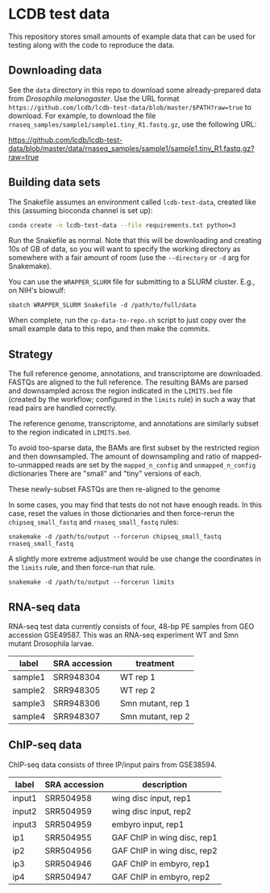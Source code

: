 # LCDB test data

This repository stores small amounts of example data that can be used for
testing along with the code to reproduce the data.

## Downloading data
See the `data` directory in this repo to download some already-prepared data from *Drosophila melanogaster*.
Use the URL format `https://github.com/lcdb/lcdb-test-data/blob/master/$PATH?raw=true` to download.
For example, to download the file `rnaseq_samples/sample1/sample1.tiny_R1.fastq.gz`, use the following URL:

https://github.com/lcdb/lcdb-test-data/blob/master/data/rnaseq_samples/sample1/sample1.tiny_R1.fastq.gz?raw=true


## Building data sets

The Snakefile assumes an environment called `lcdb-test-data`, created like this
(assuming bioconda channel is set up):

```bash
conda create -n lcdb-test-data --file requirements.txt python=3
```

Run the Snakefile as normal. Note that this will be downloading and creating
10s of GB of data, so you will want to specify the working directory as
somewhere with a fair amount of room (use the `--directory` or `-d` arg for
Snakemake).

You can use the `WRAPPER_SLURM` file for submitting to a SLURM cluster. E.g.,
on NIH's biowulf:

```
sbatch WRAPPER_SLURM Snakefile -d /path/to/full/data
```

When complete, run the `cp-data-to-repo.sh` script to just copy over the small
example data to this repo, and then make the commits.

## Strategy

The full reference genome, annotations, and transcriptome are downloaded.
FASTQs are aligned to the full reference. The resulting BAMs are parsed and
downsampled across the region indicated in the `LIMITS.bed` file (created by the
workflow; configured in the `limits` rule) in such a way that read pairs are
handled correctly.

The reference genome, transcriptome, and annotations are similarly subset to
the region indicated in `LIMITS.bed`.

To avoid too-sparse data, the BAMs are first subset by the restricted region
and then downsampled. The amount of downsampling and ratio of
mapped-to-unmapped reads are set by the `mapped_n_config` and
`unmapped_n_config` dictionaries There are "small" and "tiny" versions of each.

These newly-subset FASTQs are then re-aligned to the genome

In some cases, you may find that tests do not not have enough reads. In this
case, reset the values in those dictionaries and then force-rerun the
`chipseq_small_fastq` and `rnaseq_small_fastq` rules:

```
snakemake -d /path/to/output --forcerun chipseq_small_fastq rnaseq_small_fastq
```

A slightly more extreme adjustment would be use change the coordinates in the
`limits` rule, and then force-run that rule.

```
snakemake -d /path/to/output --forcerun limits
```

## RNA-seq data

RNA-seq test data currently consists of four, 48-bp PE samples from GEO
accession GSE49587.  This was an RNA-seq experiment WT and Smn mutant
Drosophila larvae.


label   | SRA accession | treatment         |
--------|---------------|-------------------|
sample1 | SRR948304     | WT rep 1          |
sample2 | SRR948305     | WT rep 2          |
sample3 | SRR948306     | Smn mutant, rep 1 |
sample4 | SRR948307     | Smn mutant, rep 2 |


## ChIP-seq data

ChIP-seq data consists of three IP/input pairs from GSE38594.

label  | SRA accession | description                 |
-------|---------------|-----------------------------|
input1 | SRR504958     | wing disc input, rep1       |
input2 | SRR504959     | wing disc input, rep2       |
input3 | SRR504959     | embyro input, rep1          |
ip1    | SRR504955     | GAF ChIP in wing disc, rep1 |
ip2    | SRR504956     | GAF ChIP in wing disc, rep2 |
ip3    | SRR504946     | GAF ChIP in embyro, rep1    |
ip4    | SRR504947     | GAF ChIP in embyro, rep2    |

